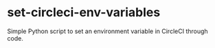 # set-circleci-env-variables
Simple Python script to set an environment variable in CircleCI through code.

